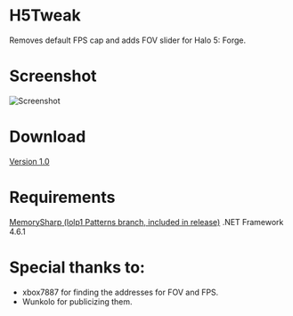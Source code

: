 # H5Tweak
Removes default FPS cap and adds FOV slider for Halo 5: Forge.

# Screenshot
![Screenshot](http://i.imgur.com/GjjdacN.png)

# Download
[Version 1.0](https://github.com/Snaacky/H5Tweak/releases/tag/1.0)

# Requirements
[MemorySharp (lolp1 Patterns branch, included in release)](https://github.com/lolp1/MemorySharp/tree/Patterns)
.NET Framework 4.6.1

# Special thanks to:
* xbox7887 for finding the addresses for FOV and FPS.
* Wunkolo for publicizing them.
